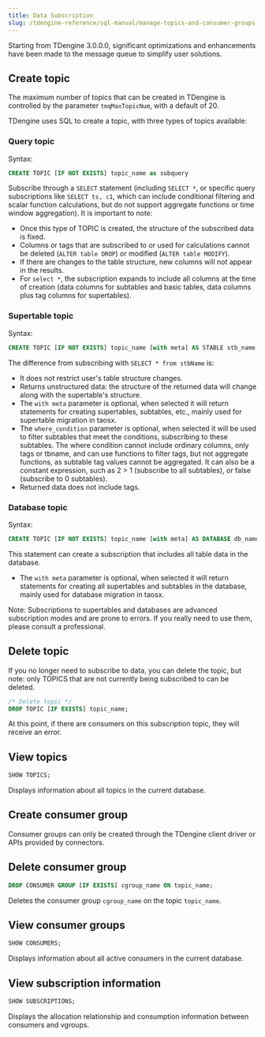```yaml
---
title: Data Subscription
slug: /tdengine-reference/sql-manual/manage-topics-and-consumer-groups
---
```


Starting from TDengine 3.0.0.0, significant optimizations and enhancements have been made to the message queue to simplify user solutions.

## Create topic

The maximum number of topics that can be created in TDengine is controlled by the parameter `tmqMaxTopicNum`, with a default of 20.

TDengine uses SQL to create a topic, with three types of topics available:

### Query topic

Syntax:

```sql
CREATE TOPIC [IF NOT EXISTS] topic_name as subquery
```

Subscribe through a `SELECT` statement (including `SELECT *`, or specific query subscriptions like `SELECT ts, c1`, which can include conditional filtering and scalar function calculations, but do not support aggregate functions or time window aggregation). It is important to note:

- Once this type of TOPIC is created, the structure of the subscribed data is fixed.
- Columns or tags that are subscribed to or used for calculations cannot be deleted (`ALTER table DROP`) or modified (`ALTER table MODIFY`).
- If there are changes to the table structure, new columns will not appear in the results.
- For `select *`, the subscription expands to include all columns at the time of creation (data columns for subtables and basic tables, data columns plus tag columns for supertables).

### Supertable topic

Syntax:

```sql
CREATE TOPIC [IF NOT EXISTS] topic_name [with meta] AS STABLE stb_name [where_condition]
```

The difference from subscribing with `SELECT * from stbName` is:

- It does not restrict user's table structure changes.
- Returns unstructured data: the structure of the returned data will change along with the supertable's structure.
- The `with meta` parameter is optional, when selected it will return statements for creating supertables, subtables, etc., mainly used for supertable migration in taosx.
- The `where_condition` parameter is optional, when selected it will be used to filter subtables that meet the conditions, subscribing to these subtables. The where condition cannot include ordinary columns, only tags or tbname, and can use functions to filter tags, but not aggregate functions, as subtable tag values cannot be aggregated. It can also be a constant expression, such as 2 > 1 (subscribe to all subtables), or false (subscribe to 0 subtables).
- Returned data does not include tags.

### Database topic

Syntax:

```sql
CREATE TOPIC [IF NOT EXISTS] topic_name [with meta] AS DATABASE db_name;
```

This statement can create a subscription that includes all table data in the database.

- The `with meta` parameter is optional, when selected it will return statements for creating all supertables and subtables in the database, mainly used for database migration in taosx.

Note: Subscriptions to supertables and databases are advanced subscription modes and are prone to errors. If you really need to use them, please consult a professional.

## Delete topic

If you no longer need to subscribe to data, you can delete the topic, but note: only TOPICS that are not currently being subscribed to can be deleted.

```sql
/* Delete topic */
DROP TOPIC [IF EXISTS] topic_name;
```

At this point, if there are consumers on this subscription topic, they will receive an error.

## View topics

```sql
SHOW TOPICS;
```

Displays information about all topics in the current database.

## Create consumer group

Consumer groups can only be created through the TDengine client driver or APIs provided by connectors.

## Delete consumer group

```sql
DROP CONSUMER GROUP [IF EXISTS] cgroup_name ON topic_name;
```

Deletes the consumer group `cgroup_name` on the topic `topic_name`.

## View consumer groups

```sql
SHOW CONSUMERS;
```

Displays information about all active consumers in the current database.

## View subscription information

```sql
SHOW SUBSCRIPTIONS;
```

Displays the allocation relationship and consumption information between consumers and vgroups.
